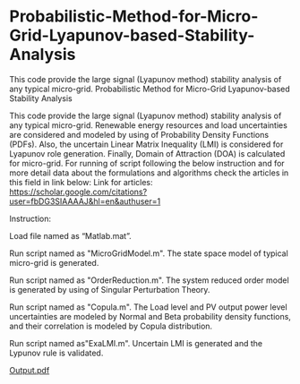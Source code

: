 # Probabilistic-Method-for-Micro-Grid-Lyapunov-based-Stability-Analysis
This code provide the large signal (Lyapunov method) stability analysis of any typical micro-grid. 
Probabilistic Method for Micro-Grid Lyapunov-based Stability Analysis

This code provide the large signal (Lyapunov method) stability analysis of any typical micro-grid. Renewable energy resources and load uncertainties are considered and modeled by using of Probability Density Functions (PDFs). Also, the uncertain Linear Matrix Inequality (LMI) is considered for Lyapunov role generation. Finally, Domain of Attraction (DOA) is calculated for micro-grid. 
For running of script following the below instruction and for more detail data about the formulations and algorithms check the articles in this field in link below:
Link for articles: https://scholar.google.com/citations?user=fbDG3SIAAAAJ&hl=en&authuser=1

Instruction:

Load file named as “Matlab.mat”.

Run script named as "MicroGridModel.m". The state space model of typical micro-grid is generated.

Run script named as "OrderReduction.m". The system reduced order model is generated by using of Singular Perturbation Theory.

Run script named as "Copula.m". The Load level and PV output power level uncertainties are modeled by Normal and Beta probability density functions, and their correlation is modeled by Copula distribution.

Run script named as"ExaLMI.m". Uncertain LMI is generated and the Lypunov rule is validated. 

[Output.pdf](https://github.com/Hahmadi1842/Probabilistic-Method-for-Micro-Grid-Lyapunov-based-Stability-Analysis/files/9902258/Output.pdf)
